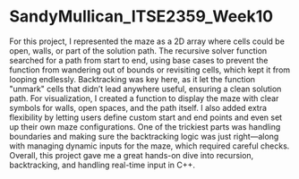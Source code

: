 # SandyMullican_ITSE2359_Week10
For this project, I represented the maze as a 2D array where cells could be open, walls, or part of the solution path. The recursive solver function searched for a path from start to end, using base cases to prevent the function from wandering out of bounds or revisiting cells, which kept it from looping endlessly. Backtracking was key here, as it let the function "unmark" cells that didn’t lead anywhere useful, ensuring a clean solution path. For visualization, I created a function to display the maze with clear symbols for walls, open spaces, and the path itself. I also added extra flexibility by letting users define custom start and end points and even set up their own maze configurations. One of the trickiest parts was handling boundaries and making sure the backtracking logic was just right—along with managing dynamic inputs for the maze, which required careful checks. Overall, this project gave me a great hands-on dive into recursion, backtracking, and handling real-time input in C++.
